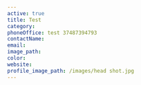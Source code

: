 ```yaml
---
active: true
title: Test
category:
phoneOffice: test 37487394793
contactName:
email:
image_path:
color:
website:
profile_image_path: /images/head shot.jpg
---
```



